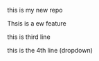 this is my new repo
<p> Thsis is a ew feature </p>
<p> this is third line </p>
<p> this is the 4th line (dropdown) </p>

